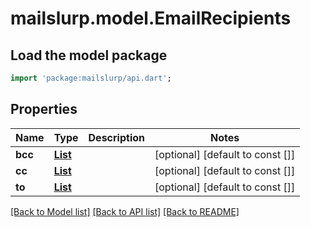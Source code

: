 # mailslurp.model.EmailRecipients

## Load the model package
```dart
import 'package:mailslurp/api.dart';
```

## Properties
Name | Type | Description | Notes
------------ | ------------- | ------------- | -------------
**bcc** | [**List<Recipient>**](Recipient) |  | [optional] [default to const []]
**cc** | [**List<Recipient>**](Recipient) |  | [optional] [default to const []]
**to** | [**List<Recipient>**](Recipient) |  | [optional] [default to const []]

[[Back to Model list]](../README#documentation-for-models) [[Back to API list]](../README#documentation-for-api-endpoints) [[Back to README]](../README)


